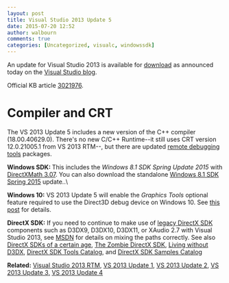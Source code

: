 ```yaml
---
layout: post
title: Visual Studio 2013 Update 5
date: 2015-07-20 12:52
author: walbourn
comments: true
categories: [Uncategorized, visualc, windowssdk]
---
```

<p>An update for Visual Studio 2013 is available for <a href="http://go.microsoft.com/fwlink/?LinkId=519378">download</a> as announced today on the <a href="http://blogs.msdn.com/b/visualstudio/archive/2015/07/20/visual-studio-2015-and-visual-studio-2013-update-5-released.aspx">Visual Studio blog</a>.</p>
<p>Official KB article <a href="https://support.microsoft.com/en-us/kb/3021976">3021976</a>.</p>
<h1>Compiler and CRT</h1>
<p>The VS 2013 Update&nbsp;5 includes a new version of the C++&nbsp;compiler (18.00.40629.0). There's no new C/C++ Runtime--it still uses CRT version 12.0.21005.1 from VS 2013 RTM--, but there are updated <a href="http://go.microsoft.com/fwlink/?LinkId=519380">remote debugging tools</a> packages.</p>
<p><strong>Windows SDK: </strong>This includes the <em>Windows 8.1 SDK Spring Update 2015</em> with <a href="http://blogs.msdn.com/b/chuckw/archive/2015/04/29/directxmath-3-07.aspx">DirectXMath 3.07</a>. You can also download the standalone <a href="http://go.microsoft.com/fwlink/?LinkID=323507">Windows 8.1 SDK Spring 2015</a> update..\</p>
<p><strong>Windows 10:</strong> VS 2013 Update 5 will enable the <em>Graphics Tools</em> optional feature required to use the Direct3D debug device on Windows 10. See <a href="http://blogs.msdn.com/b/vcblog/archive/2015/03/31/visual-studio-2015-and-graphics-tools-for-windows-10.aspx">this post</a> for details.</p>
<p><strong>DirectX SDK:</strong> If you need to continue to make use of <a href="http://blogs.msdn.com/b/chuckw/archive/2010/06/10/announcement-directx-sdk-june-2010-is-live.aspx">legacy DirectX SDK</a> components such as D3DX9, D3DX10, D3DX11, or XAudio 2.7 with Visual Studio 2013, see <a href="http://msdn.microsoft.com/en-us/library/windows/desktop/ee663275.aspx">MSDN</a> for details on mixing the paths correctly. See also <a href="http://blogs.msdn.com/b/chuckw/archive/2012/08/22/directx-sdk-s-of-a-certain-age.aspx">DirectX SDKs of a certain age</a>, <a href="http://blogs.msdn.com/b/chuckw/archive/2015/03/23/the-zombie-directx-sdk.aspx">The Zombie DirectX SDK</a>, <a href="http://blogs.msdn.com/b/chuckw/archive/2013/08/21/living-without-d3dx.aspx">Living without D3DX</a>, <a href="http://blogs.msdn.com/b/chuckw/archive/2014/10/28/directx-sdk-tools-catalog.aspx">DirectX SDK Tools Catalog</a>, and <a href="http://blogs.msdn.com/b/chuckw/archive/2013/09/20/directx-sdk-samples-catalog.aspx">DirectX SDK Samples Catalog</a></p>
<p><strong>Related:</strong> <a href="http://blogs.msdn.com/b/chuckw/archive/2013/10/18/visual-studio-2013-and-windows-8-1-sdk-rtm-are-now-available.aspx">Visual Studio 2013 RTM</a>, <a href="http://blogs.msdn.com/b/chuckw/archive/2014/01/30/visual-studio-2013-update-1.aspx">VS 2013 Update 1</a>, <a href="http://blogs.msdn.com/b/chuckw/archive/2014/05/12/visual-studio-2013-update-2.aspx">VS 2013 Update 2,</a> <a href="http://blogs.msdn.com/b/chuckw/archive/2014/08/05/visual-studio-2013-update-3.aspx">VS 2013 Update 3,</a> <a href="http://blogs.msdn.com/b/chuckw/archive/2014/11/24/visual-studio-2013-update-4.aspx">VS 2013 Update 4</a></p>
